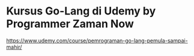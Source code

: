 # Kursus Go-Lang di Udemy by Programmer Zaman Now

https://www.udemy.com/course/pemrograman-go-lang-pemula-sampai-mahir/
